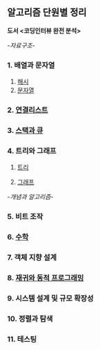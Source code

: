 ## 알고리즘 단원별 정리    
**도서 <코딩인터뷰 완전 분석>**   
  
  
  
-*자료구조*- 
### 1. 배열과 문자열   
1) [해시](https://github.com/stellakang/PS/blob/master/hash.md)  
2) [문자열](https://github.com/stellakang/PS/blob/master/string.md)  

### 2. [연결리스트](https://github.com/stellakang/PS/blob/master/linkedlist.md)    

### 3. [스택과 큐](https://github.com/stellakang/PS/blob/master/stack-and-queue.md)    

### 4. 트리와 그래프  

1) [트리](https://github.com/stellakang/leetcode/blob/master/tree.md)    

2) [그래프](https://github.com/stellakang/leetcode/blob/master/graph.md)    



-*개념과 알고리즘*-  
### 5. 비트 조작  

### 6. [수학](https://github.com/stellakang/PS/blob/master/math.md)  

### 7. 객체 지향 설계  

### 8. [재귀와 동적 프로그래밍](https://github.com/stellakang/PS/blob/master/recursion-and-dp.md)  

### 9. 시스템 설계 및 규모 확장성  

### 10. 정렬과 탐색   

### 11. 테스팅  
  

